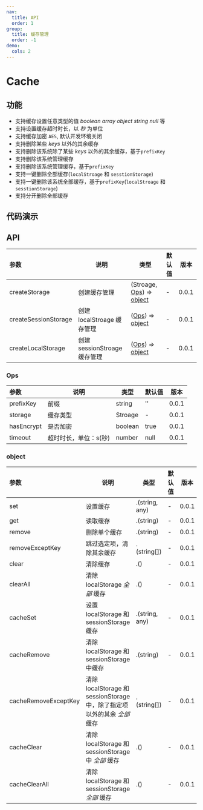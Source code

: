 ```yaml
---
nav:
  title: API
  order: 1
group:
  title: 缓存管理
  order: -1
demo:
  cols: 2
---
```


# Cache

## 功能

- 支持缓存设置任意类型的值 _boolean_ _array_ _object_ _string_ _null_ 等
- 支持设置缓存超时时长，以 _秒_ 为单位
- 支持缓存加密 `AES`, 默认开发环境关闭
- 支持删除某些 _keys_ 以外的其余缓存
- 支持删除该系统除了某些 _keys_ 以外的其余缓存，基于`prefixKey`
- 支持删除该系统管理缓存
- 支持删除该系统管理缓存，基于`prefixKey`
- 支持一键删除全部缓存(`localStroage` 和 `sesstionStorage`)
- 支持一键删除该系统全部缓存，基于`prefixKey`(`localStroage` 和 `sesstionStorage`)
- 支持分开删除全部缓存

## 代码演示

<code src="../../example/cache/index.tsx"></code>

## API

| 参数                 | 说明                         | 类型                                        | 默认值 | 版本  |
| :------------------- | ---------------------------- | ------------------------------------------- | ------ | ----- |
| createStorage        | 创建缓存管理                 | (Stroage, [Ops](#ops)) => [object](#object) | -      | 0.0.1 |
| createSessionStorage | 创建 localStroage 缓存管理   | ([Ops](#ops)) => [object](#object)          | -      | 0.0.1 |
| createLocalStorage   | 创建 sessionStroage 缓存管理 | ([Ops](#ops)) => [object](#object)          | -      | 0.0.1 |

### Ops

| 参数       | 说明                  | 类型    | 默认值 | 版本  |
| :--------- | --------------------- | ------- | ------ | ----- |
| prefixKey  | 前缀                  | string  | ''     | 0.0.1 |
| storage    | 缓存类型              | Stroage | -      | 0.0.1 |
| hasEncrypt | 是否加密              | boolean | true   | 0.0.1 |
| timeout    | 超时时长，单位：s(秒) | number  | null   | 0.0.1 |

### object

| 参数                 | 说明                                                                     | 类型           | 默认值 | 版本  |
| :------------------- | ------------------------------------------------------------------------ | -------------- | ------ | ----- |
| set                  | 设置缓存                                                                 | .(string, any) | -      | 0.0.1 |
| get                  | 读取缓存                                                                 | .(string)      | -      | 0.0.1 |
| remove               | 删除单个缓存                                                             | .(string)      | -      | 0.0.1 |
| removeExceptKey      | 跳过选定项，清除其余缓存                                                 | .(string[])    | -      | 0.0.1 |
| clear                | 清除缓存                                                                 | .()            | -      | 0.0.1 |
| clearAll             | 清除 localStorage _全部_ 缓存                                            | .()            | -      | 0.0.1 |
| cacheSet             | 设置 localStorage 和 sessionStorage 缓存                                 | .(string, any) | -      | 0.0.1 |
| cacheRemove          | 清除 localStorage 和 sessionStorage 中缓存                               | .(string)      | -      | 0.0.1 |
| cacheRemoveExceptKey | 清除 localStorage 和 sessionStorage 中，除了指定项以外的其余 _全部_ 缓存 | .(string[])    | -      | 0.0.1 |
| cacheClear           | 清除 localStorage 和 sessionStorage 中 _全部_ 缓存                       | .()            | -      | 0.0.1 |
| cacheClearAll        | 清除 localStorage 和 sessionStorage _全部_ 缓存                          | .()            | -      | 0.0.1 |
